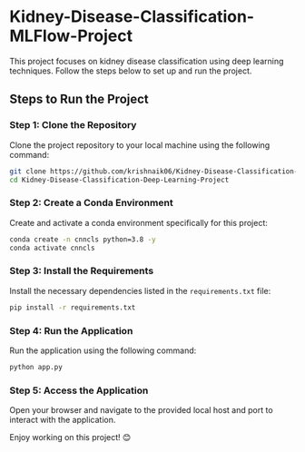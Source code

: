 # Kidney-Disease-Classification-MLFlow-Project


This project focuses on kidney disease classification using deep learning techniques. Follow the steps below to set up and run the project.

## Steps to Run the Project

### Step 1: Clone the Repository
Clone the project repository to your local machine using the following command:
```bash
git clone https://github.com/krishnaik06/Kidney-Disease-Classification-Deep-Learning-Project
cd Kidney-Disease-Classification-Deep-Learning-Project
```

### Step 2: Create a Conda Environment
Create and activate a conda environment specifically for this project:
```bash
conda create -n cnncls python=3.8 -y
conda activate cnncls
```

### Step 3: Install the Requirements
Install the necessary dependencies listed in the `requirements.txt` file:
```bash
pip install -r requirements.txt
```

### Step 4: Run the Application
Run the application using the following command:
```bash
python app.py
```

### Step 5: Access the Application
Open your browser and navigate to the provided local host and port to interact with the application.

Enjoy working on this project! 😊
